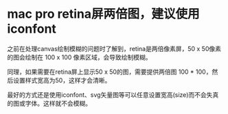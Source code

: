 
# mac pro retina屏两倍图，建议使用iconfont

之前在处理canvas绘制模糊的问题时了解到，retina是两倍像素屏，50 x 50像素的图会绘制在 100 x 100 像素区域，会导致绘制模糊。

同理，如果需要在retina屏上显示50 x 50的图，需要提供两倍图 100 * 100，然后设置样式宽高为50，这样才会清晰。

最好的方式还是使用iconfont、svg矢量图等可以任意设置宽高(size)而不会失真的图或字体。这样就不会模糊。

